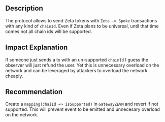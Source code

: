 ## Description

The protocol allows to send Zeta tokens with `Zeta -> Spoke` transactions with any kind of `chainId`. Even if Zeta plans to be universal, until that time comes not all chain ids will be supported.

## Impact Explanation

If someone just sends a tx with an un-supported `chainId` I guess the observer will just refund the user. Yet this is unnecessary overload on the network and can be leveraged by attackers to overload the network cheaply.

## Recommendation

Create a `mapping(chaiId => isSupported)` in `GatewayZEVM` and revert if not supported. This will prevent event to be emitted and unnecesary overload on the network.

